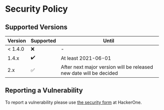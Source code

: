 # Security Policy

## Supported Versions

| Version  | Supported          | Until   |
| -------- | ------------------ | ------- |
| < 1.4.0  | :x:                | - |
| 1.4.x    | :heavy_check_mark: | At least 2021-06-01 |
| 2.x | :white_check_mark: | After next major version will be released new date will be decided |

## Reporting a Vulnerability

To report a vulnerability please use [the security form](https://hackerone.com/impresscms/reports/new?type=team&report_type=vulnerability) at HackerOne.
